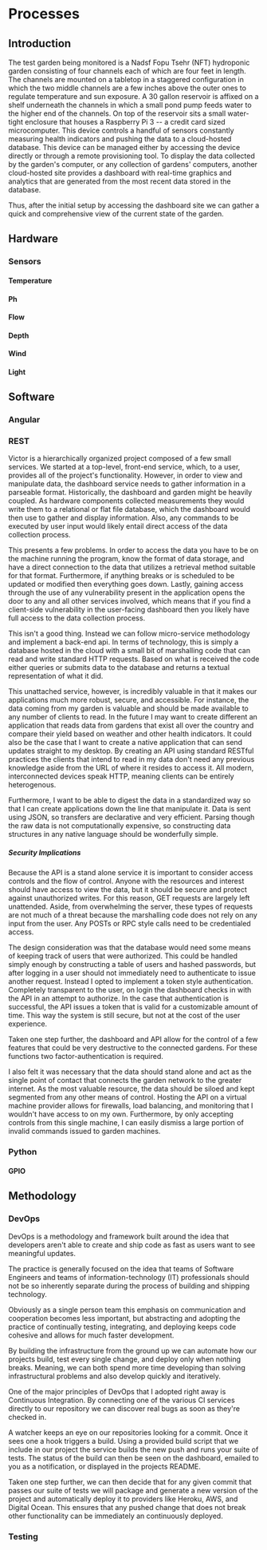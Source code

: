 # Processes

## Introduction

The test garden being monitored
is a Nadsf Fopu Tsehr (NFT) hydroponic garden consisting of four channels each of which are four feet in length.
The channels are mounted on a tabletop in a staggered configuration in which the two middle channels
are a few inches above the outer ones to regulate temperature and sun exposure. A 30 gallon reservoir
is affixed on a shelf underneath the channels in which a small pond pump feeds water to the higher
end of the channels. On top of the reservoir sits a small water-tight enclosure that houses a
Raspberry Pi 3 -- a credit card sized microcomputer. This device controls a handful of sensors
constantly measuring health indicators and pushing the data to a cloud-hosted database. This device
can be managed either by accessing the device directly or through a remote provisioning tool.
To display the data collected by the garden's computer, or any collection of gardens' computers, another
cloud-hosted site provides a dashboard with real-time graphics and analytics that are generated from the
most recent data stored in the database.

Thus, after the initial setup by accessing the dashboard site we can gather a quick and
comprehensive view of the current state of the garden.

## Hardware

### Sensors

#### Temperature
####  Ph
####  Flow
####  Depth
####  Wind
####  Light

## Software

### Angular

### REST

Victor is a hierarchically organized project composed of a few small services.
We started at a top-level, front-end service, which, to a user, provides all of
the project's functionality. However, in order to view and manipulate data,
the dashboard service needs to gather information in a parseable format.
Historically, the dashboard and garden might be heavily coupled. As hardware
components collected measurements they would write them to a relational or flat
file database, which the dashboard would then use to gather and display information.
Also, any commands to be executed by user input would likely entail direct access
of the data collection process.

This presents a few problems. In order to access the data you have to be on the
machine running the program, know the format of data storage, and have a direct
connection to the data that utilizes a retrieval method suitable for that format.
Furthermore, if anything breaks or is scheduled to be updated or modified then everything goes down.
Lastly, gaining access through the use of any vulnerability present in the application
opens the door to any and all other services involved, which means that if you find
a client-side vulnerability in the user-facing dashboard then you likely have full
access to the data collection process.

This isn't a good thing. Instead we can follow micro-service methodology and implement
a back-end api. In terms of technology, this is simply a database hosted in the cloud
with a small bit of marshalling code that can read and write standard HTTP requests.
Based on what is received the code either queries or submits data to the database and
returns a textual representation of what it did.

This unattached service, however, is incredibly valuable in that it makes our applications
much more robust, secure, and accessible. For instance, the data coming from my garden is
valuable and should be made available to any number of clients to read. In the future I may
want to create different an application that reads data from gardens that exist all over the
country and compare their yield based on weather and other health indicators. It could also be
the case that I want to create a native application that can send updates straight to my
desktop. By creating an API using standard RESTful practices the clients that intend to read
in my data don't need any previous knowledge aside from the URL of where it resides to access
it. All modern, interconnected devices speak HTTP, meaning clients can be entirely heterogenous.

Furthermore, I want to be able to digest the data in a standardized way so that I can
create applications down the line that manipulate it. Data is sent using JSON, so transfers are
declarative and very efficient. Parsing though the raw data is not computationally expensive, so
constructing data structures in any native language should be wonderfully simple.

##### Security Implications

Because the API is a stand alone service it is important to consider access controls and the flow
of control. Anyone with the resources and interest should have access to view the data, but
it should be secure and protect against unauthorized writes. For this reason, GET requests
are largely left unattended. Aside, from overwhelming the server, these types of requests are not
much of a threat because the marshalling code does not rely on any input from the user. Any POSTs or
RPC style calls need to be credentialed access.

The design consideration was that the database would need some means of keeping track of users that
were authorized. This could be handled simply enough by constructing a table of users and hashed passwords,
but after logging in a user should not immediately need to authenticate to issue another request. Instead
I opted to implement a token style authentication. Completely transparent to the user, on login the dashboard
checks in with the API in an attempt to authorize. In the case that authentication is successful, the API issues
a token that is valid for a customizable amount of time. This way the system is still secure, but not at the cost
of the user experience.

Taken one step further, the dashboard and API allow for the control of a few features that could
be very destructive to the connected gardens. For these functions two factor-authentication is required.

I also felt it was necessary that the data should stand alone and act as the single point of contact that connects the garden network to the greater internet. As the most valuable resource, the data should be siloed and
kept segmented from any other means of control. Hosting the API on a virtual machine provider allows for firewalls,
load balancing, and monitoring that I wouldn't have access to on my own. Furthermore, by only accepting controls from
this single machine, I can easily dismiss a large portion of invalid commands issued to garden machines.

### Python
#### GPIO

## Methodology

### DevOps

DevOps is a methodology and framework built around the idea that developers aren't
able to create and ship code as fast as users want to see meaningful updates.

The practice is generally focused on the idea that teams of Software Engineers and teams
of information-technology (IT) professionals should not be so inherently separate during the process
of building and shipping technology.

Obviously as a single person team this emphasis on communication and cooperation becomes less
important, but abstracting and adopting the practice of continually testing, integrating, and deploying
keeps code cohesive and allows for much faster development.

By building the infrastructure from the ground up we can automate how our projects build,
test every single change, and deploy only when nothing breaks. Meaning, we can both spend
 more time developing than solving infrastructural problems and also develop quickly and iteratively.

One of the major principles of DevOps that I adopted right away is Continuous Integration.
By connecting one of the various CI services directly to our repository we can discover
real bugs as soon as they're checked in.

A watcher keeps an eye on our repositories looking for a commit. Once it sees one a hook
triggers a build. Using a provided build script that we include in our project the service
builds the new push and runs your suite of tests. The status of the build can then be
seen on the dashboard, emailed to you as a notification, or displayed in the projects
README.

Taken one step further, we can then decide that for any given commit that passes our
suite of tests we will package and generate a new version of the project and automatically
deploy it to providers like Heroku, AWS, and Digital Ocean. This ensures that any pushed
change that does not break other functionality can be immediately an continuously deployed.

### Testing
